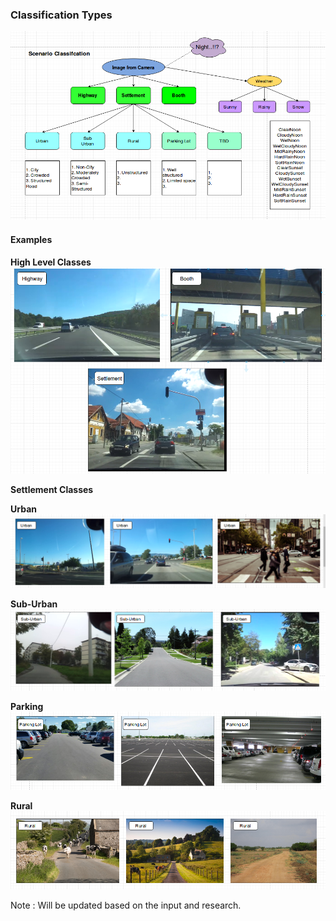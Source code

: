 ### Classification Types

![Classification Types](images/classes.png)

#### Examples

**High Level Classes** <br /> ![High Level](images/high_level.png)

**Settlement Classes** <br /> 

**Urban** <br /> ![Urban](images/urban.png)

**Sub-Urban** <br /> ![Sub-Urban](images/sub-urban.png)

**Parking** <br /> ![Parking](images/parking.png)

**Rural** <br /> ![Rural](images/rural.png)

Note : Will be updated based on the input and research. 